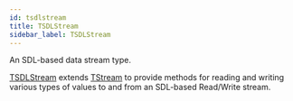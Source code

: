 ```yaml
---
id: tsdlstream
title: TSDLStream
sidebar_label: TSDLStream
---
```


An SDL-based data stream type.


[TSDLStream](../../../sdl/sdl.sdl/tsdlstream) extends [TStream](../../../brl/brl.stream/tstream) to provide methods for reading and writing various types of values
to and from an SDL-based Read/Write stream.


